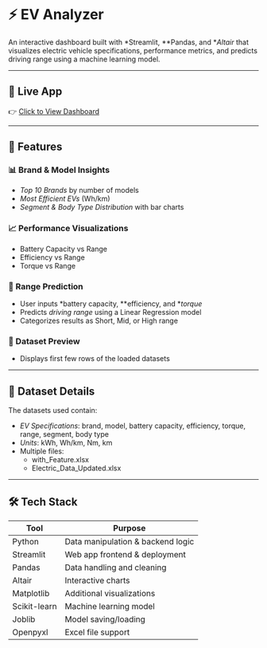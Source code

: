 # ⚡ EV Analyzer

An interactive dashboard built with *Streamlit, **Pandas, and **Altair* that visualizes electric vehicle specifications, performance metrics, and predicts driving range using a machine learning model.

---

## 🚀 Live App  
👉 [Click to View Dashboard](https://ev-analyzer-9eopxvdfgi2vhgbnnuz5kc.streamlit.app/)

---

## 📌 Features

### 📊 Brand & Model Insights
- *Top 10 Brands* by number of models
- *Most Efficient EVs* (Wh/km)
- *Segment & Body Type Distribution* with bar charts

### 📈 Performance Visualizations
- Battery Capacity vs Range  
- Efficiency vs Range  
- Torque vs Range

### 🧠 Range Prediction
- User inputs *battery capacity, **efficiency, and **torque*
- Predicts *driving range* using a Linear Regression model
- Categorizes results as Short, Mid, or High range

### 📄 Dataset Preview
- Displays first few rows of the loaded datasets

---

## 📁 Dataset Details
The datasets used contain:
- *EV Specifications*: brand, model, battery capacity, efficiency, torque, range, segment, body type
- *Units*: kWh, Wh/km, Nm, km
- Multiple files:
  - with_Feature.xlsx
  - Electric_Data_Updated.xlsx

---

## 🛠 Tech Stack

| Tool         | Purpose                              |
|--------------|--------------------------------------|
| Python       | Data manipulation & backend logic    |
| Streamlit    | Web app frontend & deployment        |
| Pandas       | Data handling and cleaning           |
| Altair       | Interactive charts                   |
| Matplotlib   | Additional visualizations            |
| Scikit-learn | Machine learning model               |
| Joblib       | Model saving/loading                 |
| Openpyxl     | Excel file support                   |cel file support               |
